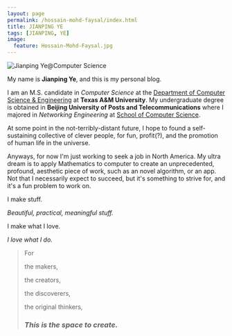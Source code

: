 ```yaml
---
layout: page
permalink: /hossain-mohd-faysal/index.html
title: JIANPING YE
tags: [JIANPING, YE]
image:
  feature: Hossain-Mohd-Faysal.jpg
---
```


  <img src="{{ site.url }}/images/jianping_self_intr.jpg" alt="Jianping Ye@Computer Science">


My name is **Jianping Ye**, and this is my personal blog.  

I am an M.S. candidate in *Computer Science* at the [Department of Computer Science & Engineering](http://engineering.tamu.edu/cse/) at **Texas A&M University**. My undergraduate degree is obtained in **Beijing University of Posts and Telecommunications** where I majored in *Networking Engineering* at [School of Computer Science](http://scs.bupt.edu.cn/cs_web/).

At some point in the not-terribly-distant future, I hope to found a self-sustaining collective of clever people, for fun, profit(?), and the promotion of human life in the universe.

Anyways, for now I'm just working to seek a job in North America. My ultra dream is to apply Mathematics to computer to create an unprecedented, profound, aesthetic piece of work, such as an novel algorithm, or an app. Not that I necessarily expect to succeed, but it's something to strive for, and it's a fun problem to work on.



I make stuff.


*Beautiful, practical, meaningful stuff.*


I make what I love.

*I love what I do.*




> For
>
> the makers,
> 
> the creators,
> 
> the discoverers,
> 
> the original thinkers,
> 
> ### *This is the space to create.* ###